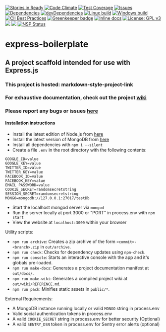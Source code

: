 [![Stories in Ready](https://badge.waffle.io/kunagpal/express-boilerplate.png?label=ready&title=Ready)](https://waffle.io/kunagpal/express-boilerplate)
[![Code Climate](https://codeclimate.com/github/kunagpal/express-boilerplate/badges/gpa.svg)](https://codeclimate.com/github/kunagpal/express-boilerplate)
[![Test Coverage](https://codeclimate.com/github/kunagpal/express-boilerplate/badges/coverage.svg)](https://codeclimate.com/github/kunagpal/express-boilerplate/coverage)
[![Issues](https://codeclimate.com/github/kunagpal/express-boilerplate/badges/issue_count.svg)](https://codeclimate.com/github/kunagpal/express-boilerplate/issues)
[![Dependencies](https://david-dm.org/kunagpal/express-boilerplate.svg)](https://david-dm.org/kunagpal/express-boilerplate)
[![devDependencies](https://david-dm.org/kunagpal/express-boilerplate/dev-status.svg)](https://david-dm.org/kunagpal/express-boilerplate#info=devDependencies)
[![Linux build](https://travis-ci.org/kunagpal/express-boilerplate.svg?branch=master)](https://travis-ci.org/kunagpal/express-boilerplate)
[![Windows build](https://ci.appveyor.com/api/projects/status/9dr0pa7wdotlopnu/branch/master?svg=true)](https://ci.appveyor.com/project/kunagpal/express-boilerplate/branch/master)
[![CII Best Practices](https://bestpractices.coreinfrastructure.org/projects/352/badge)](https://bestpractices.coreinfrastructure.org/projects/352)
[![Greenkeeper badge](https://badges.greenkeeper.io/kunagpal/express-boilerplate.svg)](https://greenkeeper.io/)
[![Inline docs](http://inch-ci.org/github/kunagpal/express-boilerplate.svg?branch=develop&style=shields)](http://inch-ci.org/github/kunagpal/express-boilerplate)
[![License: GPL v3](https://img.shields.io/badge/License-GPL%20v3-blue.svg)](http://www.gnu.org/licenses/gpl-3.0)
![](https://img.shields.io/badge/node-%3E=%20v4.8.0-brightgreen.svg)
![](https://img.shields.io/badge/npm-%3E=%20v2.15.0-brightgreen.svg)
[![NSP Status](https://nodesecurity.io/orgs/kunagpal/projects/a1c7ab5f-dd68-4144-86f4-c82ae2b7e04d/badge)](https://nodesecurity.io/orgs/kunagpal/projects/a1c7ab5f-dd68-4144-86f4-c82ae2b7e04d)

# express-boilerplate

## A project scaffold intended for use with Express.js

### This project is hosted: markdown-style-project-link

### For exhaustive documentation, check out the project [wiki](https://github.com/kunagpal/express-boilerplate/wiki)

### Please report any bugs or issues [here](https://waffle.io/kunagpal/express-boilerplate)

#### Installation instructions

* Install the latest edition of Node.js from [here](https://nodejs.org/en/download/)
* Install the latest version of MongoDB from [here](https://www.mongodb.org/downloads#production)
* Install all dependencies with `npm i --silent`
* Create a file `.env` in the root directory with the following contents:

```
GOOGLE_ID=value
GOOGLE_KEY=value
TWITTER_ID=value
TWITTER_KEY=value
FACEBOOK_ID=value
FACEBOOK_KEY=value
EMAIL_PASSWORD=value
COOKIE_SECRET=randomsecretstring
SESSION_SECRET=randomsecretstring
MONGO=mongodb://127.0.0.1:27017/testDb
```

* Start the localhost mongod server via `mongod`
* Run the server locally at port 3000 or "PORT" in process.env with `npm start`
* View the website at `localhost:3000` within your browser

Utility scripts:

* `npm run archive`: Creates a zip archive of the form `<commit>-<branch>.zip` in `out/archive`.
* `npm run check`: Checks for dependency updates using `npm-check`.
* `npm run console`: Starts an interactive console with the app and it's globals pre-loaded.
* `npm run make-docs`: Generates a project documentation manifest at `out/docs/`.
* `npm run make-wiki`: Generates a compiled project wiki at `out/wiki/REFERENCE.md`.
* `npm run pack`: Minifies static assets in `public/*`.

External Requirements:

* A MongoDB instance running locally or valid `MONGO` string in process.env
* Valid social authentication tokens in process.env
* A valid `COOKIE_SECRET` string in process.env for better security (Optional)
* A valid `SENTRY_DSN` token in process.env for Sentry error alerts (optional)
